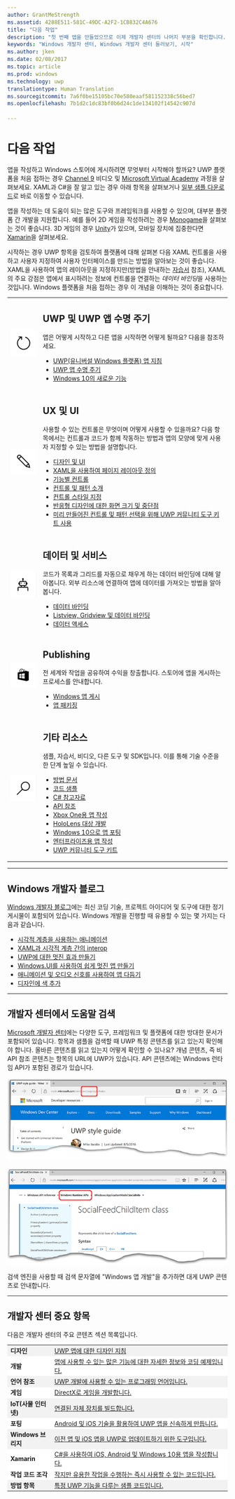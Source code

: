 ```yaml
---
author: GrantMeStrength
ms.assetid: 4288E511-581C-49DC-A2F2-1CB832C4A676
title: "다음 작업"
description: "첫 번째 앱을 만들었으므로 이제 개발자 센터의 나머지 부분을 확인합니다. 여기서는 개발자 센터에 포함된 여러 섹션을 소개합니다.&quot;"
keywords: "Windows 개발자 센터, Windows 개발자 센터 둘러보기, 시작"
ms.author: jken
ms.date: 02/08/2017
ms.topic: article
ms.prod: windows
ms.technology: uwp
translationtype: Human Translation
ms.sourcegitcommit: 7a6f0be15105bc70e580eaaf581152338c56bed7
ms.openlocfilehash: 7b1d2c1dc83bf0b6d24c1de134102f14542c907d

---
```


<link rel="stylesheet" href="https://az835927.vo.msecnd.net/sites/uwp/Resources/css/custom.css">

# <a name="whats-next"></a>다음 작업

앱을 작성하고 Windows 스토어에 게시하려면 무엇부터 시작해야 할까요? UWP 플랫폼을 처음 접하는 경우 <a href="https://channel9.msdn.com/">Channel 9</a> 비디오 및 <a href="https://www.microsoftvirtualacademy.com">Microsoft Virtual Academy</a> 과정을 살펴보세요. XAML과 C#을 잘 알고 있는 경우 아래 항목을 살펴보거나 [일부 샘플 다운로드](https://msdn.microsoft.com/windows/uwp/get-started/get-uwp-app-samples)로 바로 이동할 수 있습니다.

앱을 작성하는 데 도움이 되는 많은 도구와 프레임워크를 사용할 수 있으며, 대부분 플랫폼 간 개발을 지원합니다. 예를 들어 2D 게임을 작성하려는 경우 <a href="http://www.monogame.net">Monogame</a>을 살펴보는 것이 좋습니다. 3D 게임의 경우 <a href="http://www.unity3d.com">Unity</a>가 있으며, 모바일 장치에 집중한다면 <a href="http://www.xamarin.com">Xamarin</a>을 살펴보세요.

시작하는 경우 UWP 항목을 검토하여 플랫폼에 대해 살펴본 다음 XAML 컨트롤을 사용하고 사용자 지정하여 사용자 인터페이스를 만드는 방법을 알아보는 것이 좋습니다. XAML을 사용하여 앱의 레이아웃을 지정하지만(방법을 안내하는 [자습서](../layout/grid-tutorial.md) 참조), XAML의 주요 강점은 앱에서 표시하려는 정보에 컨트롤을 연결하는 *데이터 바인딩*을 사용하는 것입니다. Windows 플랫폼을 처음 접하는 경우 이 개념을 이해하는 것이 중요합니다. 
<table class="wdg-noborder">
<tr>
 <td width=60><img src="images/icon3.png" width=64></td>
    <td><h2>UWP 및 UWP 앱 수명 주기</h2><p>앱은 어떻게 시작하고 다른 앱을 시작하면 어떻게 될까요? 다음을 참조하세요.</p> <ul>
    <li><a href="https://msdn.microsoft.com/windows/uwp/get-started/universal-application-platform-guide">UWP(유니버설 Windows 플랫폼) 앱 지침</a></li>
    <li><a href="https://msdn.microsoft.com/windows/uwp/launch-resume/app-lifecycle">UWP 앱 수명 주기</a></li>
    <li><a href="https://developer.microsoft.com/windows/windows-10-for-developers">Windows 10의 새로운 기능</a></ul></td>  
</tr>
<tr>
 <td width=60><img src="images/icon7.png" width=64></td>
    <td><h2>UX 및 UI</h2><p>사용할 수 있는 컨트롤은 무엇이며 어떻게 사용할 수 있을까요? 다음 항목에서는 컨트롤과 코드가 함께 작동하는 방법과 앱의 모양에 맞게 사용자 지정할 수 있는 방법을 설명합니다.</p> <ul>
    <li><a href="https://developer.microsoft.com/windows/design">디자인 및 UI</a></li>
    <li><a href="https://msdn.microsoft.com/windows/uwp/layout/layouts-with-xaml">XAML을 사용하여 페이지 레이아웃 정의</a></li>
    <li><a href="https://msdn.microsoft.com/windows/uwp/controls-and-patterns/controls-by-function">기능별 컨트롤</a></li>
      <li><a href="https://msdn.microsoft.com/windows/uwp/controls-and-patterns/controls-and-events-intro">컨트롤 및 패턴 소개</a></li>
     <li><a href="https://msdn.microsoft.com/windows/uwp/controls-and-patterns/styling-controls">컨트롤 스타일 지정</a></li>
      <li><a href="https://msdn.microsoft.com/windows/uwp/layout/screen-sizes-and-breakpoints-for-responsive-design">반응형 디자인에 대한 화면 크기 및 중단점</a></li>
      <li><a href="https://developer.microsoft.com/windows/projects/campaigns/welcome-toolbox">미리 만들어진 컨트롤 및 패턴 선택을 위해 UWP 커뮤니티 도구 키트 사용</a></li>
    </ul></td>  
</tr>
<tr>
 <td width=60><img src="images/icon6.png" width=64></td>
    <td><h2>데이터 및 서비스</h2><p>코드가 목록과 그리드를 자동으로 채우게 하는 데이터 바인딩에 대해 알아봅니다. 외부 리소스에 연결하여 앱에 데이터를 가져오는 방법을 알아봅니다.</p> <ul>
    <li><a href="https://msdn.microsoft.com/windows/uwp/data-binding/index">데이터 바인딩</a></li>
    <li><a href="https://msdn.microsoft.com/windows/uwp/controls-and-patterns/listview-and-gridview">Listview, Gridview 및 데이터 바인딩</a></li>
     <li><a href="https://msdn.microsoft.com/windows/uwp/data-access/index">데이터 액세스</a></li>
    </ul></td>  
</tr>
<tr>
 <td width=60><img src="images/icon4.png" width=64></td>
    <td><h2>Publishing</h2><p>전 세계와 작업을 공유하여 수익을 창출합니다. 스토어에 앱을 게시하는 프로세스를 안내합니다.</p> <ul>
    <li><a href="https://msdn.microsoft.com/windows/uwp/publish/index">Windows 앱 게시</a></li>
    <li><a href="https://msdn.microsoft.com/windows/uwp/packaging/index">앱 패키징</a></li>
    </ul></td>  
</tr>
<tr>
 <td width=60><img src="images/icon2.png" width=64></td>
    <td><h2>기타 리소스</h2><p>샘플, 자습서, 비디오, 다른 도구 및 SDK입니다. 이를 통해 기술 수준을 한 단계 높일 수 있습니다.</p>
    <ul>
    <li><a href="https://developer.microsoft.com/windows/develop">방법 문서</a></li>
    <li><a href="https://developer.microsoft.com/windows/samples">코드 샘플</a></li>
    <li><a href="https://msdn.microsoft.com/library/618ayhy6(VS.110).aspx">C# 참고자료</a></li>
    <li><a href="https://msdn.microsoft.com/library/windows/apps/bg124285.aspx">API 참조</a></li>
     <li><a href="https://msdn.microsoft.com/windows/uwp/xbox-apps/index">Xbox One용 앱 작성</a></li>
     <li><a href="https://www.microsoft.com/microsoft-hololens/developers">HoloLens 대상 개발</a></li>
     <li><a href="https://msdn.microsoft.com/windows/uwp/porting/index">Windows 10으로 앱 포팅</a></li>
      <li><a href="https://msdn.microsoft.com/windows/uwp/enterprise/index">엔터프라이즈용 앱 작성</a></li>
      <li><a href="https://blogs.windows.com/buildingapps/2016/08/17/introducing-the-uwp-community-toolkit/#D1IfVxCZMQGZqlc7.97">UWP 커뮤니티 도구 키트</a></li>
    </ul>
    </td>  
</tr>
</table>

<hr>

## <a name="windows-developer-blog"></a>Windows 개발자 블로그

[Windows 개발자 블로그](https://blogs.windows.com/buildingapps)에는 최신 코딩 기술, 프로젝트 아이디어 및 도구에 대한 정기 게시물이 포함되어 있습니다. Windows 개발을 진행할 때 유용할 수 있는 몇 가지는 다음과 같습니다.

* [시각적 계층을 사용하는 애니메이션](https://blogs.windows.com/buildingapps/2016/09/16/animations-with-the-visual-layer/#JM2XkQcL7MRSXe3X.97)
* [XAML과 시각적 계층 간의 interop](https://blogs.windows.com/buildingapps/2016/08/26/interop-between-xaml-and-the-visual-layer/#ue6O7MWpqrVFE81K.97)
* [UWP에 대한 멋진 효과 만들기](https://blogs.windows.com/buildingapps/2016/09/12/creating-beautiful-effects-for-uwp/#85jsfw6PFXX825rR.97)
* [Windows.UI를 사용하여 쉽게 멋진 앱 만들기](https://blogs.windows.com/buildingapps/2016/08/23/beautiful-apps-made-possible-and-easy-with-windows-ui/#GBREkRSBwsRvi2uL.97)
* [애니메이션 및 오디오 신호를 사용하여 앱 다듬기](https://blogs.windows.com/buildingapps/2016/08/09/polishing-your-app-with-animations-and-audio-cues/#hziKxt2xPwUE1oqU.97) 
* [디자인에 색 추가](https://blogs.windows.com/buildingapps/2016/07/28/adding-color-to-your-design/#HcPqMlfPsuKETOIo.97)

<hr>

## <a name="finding-help-in-the-dev-center"></a>개발자 센터에서 도움말 검색

[Microsoft 개발자 센터](http://devcenter.microsoft.com)에는 다양한 도구, 프레임워크 및 플랫폼에 대한 방대한 문서가 포함되어 있습니다. 항목과 샘플을 검색할 때 UWP 특정 콘텐츠를 읽고 있는지 확인해야 합니다. 올바른 콘텐츠를 읽고 있는지 어떻게 확인할 수 있나요?
개념 콘텐츠, 즉 비API 참조 콘텐츠는 항목의 URL에 UWP가 있습니다. API 콘텐츠에는 Windows 런타임 API가 포함된 경로가 있습니다. 

![예제 UWP 개념 항목](images/devcenter-topic2.png)

![예제 UWP 참조 항목](images/devcenter-topic1.png)

검색 엔진을 사용할 때 검색 문자열에 "Windows 앱 개발"을 추가하면 대게 UWP 콘텐츠로 안내합니다.


<hr>


## <a name="important-dev-center-topics"></a>개발자 센터 중요 항목

다음은 개발자 센터의 주요 콘텐츠 섹션 목록입니다. 


<table style="width:100%">
<colgroup>
<col width="20%" />
<col width="80%" />
</colgroup>


<tbody>

<tr class="even" style="background-color: #f2f2f2">
<td align="left"><strong>디자인</strong></td>
<td align="left"><a href="http://go.microsoft.com/fwlink/p/?LinkId=533896">UWP 앱에 대한 디자인 지침</a></td>
</tr>


<tr class="odd" style="background-color: #ffffff">
<td align="left"><strong>개발</strong></td>
<td align="left"><a href="http://go.microsoft.com/fwlink/p/?LinkId=529575">앱에 사용할 수 있는 많은 기능에 대한 자세한 정보와 코딩 예제입니다.</a></td>
</tr>
<tr class="even" style="background-color: #f2f2f2">
<td align="left"><strong>언어 참조</strong></td>
<td align="left"><a href="https://msdn.microsoft.com/library/windows/apps/bg124285.aspx">UWP 개발에 사용할 수 있는 프로그래밍 언어입니다.</a></td>
</tr>
<tr class="odd" style="background-color: #ffffff">
<td align="left"><strong>게임</strong></td>
<td align="left"><a href="http://go.microsoft.com/fwlink/p/?LinkId=534184">DirectX로 게임을 개발합니다.</a></td>
</tr>
<tr class="even" style="background-color: #f2f2f2">
<td align="left"><strong>IoT(사물 인터넷)</strong></td>
<td align="left"><a href="http://go.microsoft.com/fwlink/p/?LinkId=534186">연결된 자체 장치를 빌드합니다.</a></td>
</tr>
<tr class="odd" style="background-color: #ffffff">
<td align="left"><strong>포팅</strong></td>
<td align="left"><a href="https://msdn.microsoft.com/library/windows/apps/Mt238321">Android 및 iOS 기술을 활용하여 UWP 앱을 신속하게 만듭니다.</a></td>
</tr>
<tr class="odd" style="background-color: #f2f2f2">
<td align="left"><strong>Windows 브리지</strong></td>
<td align="left"><a href="https://developer.microsoft.com/windows/bridges">이전 앱 및 iOS 앱을 UWP로 업데이트하기 위한 도구입니다.</a></td>
</tr>
<tr class="odd" style="background-color: #ffffff">
<td align="left"><strong>Xamarin</strong></td>
<td align="left"><a href="https://www.xamarin.com">C#을 사용하여 iOS, Android 및 Windows 10용 앱을 작성합니다.</a></td>
</tr>
<tr class="odd" style="background-color: #ffffff">
<td align="left"><strong>작업 코드 조각</strong></td>
<td align="left"><a href="https://github.com/Microsoft/Windows-task-snippets">작지만 유용한 작업을 수행하는 즉시 사용할 수 있는 코드입니다.</a></td>
</tr>
<tr class="odd" style="background-color: #f2f2f2">
<td align="left"><strong>방법 항목</strong></td>
<td align="left"><a href="https://developer.microsoft.com/windows/develop">특정 UWP 기능을 다루는 샘플 코드입니다.</a></td>
</tr>
</table>









<!--HONumber=Dec16_HO2-->


